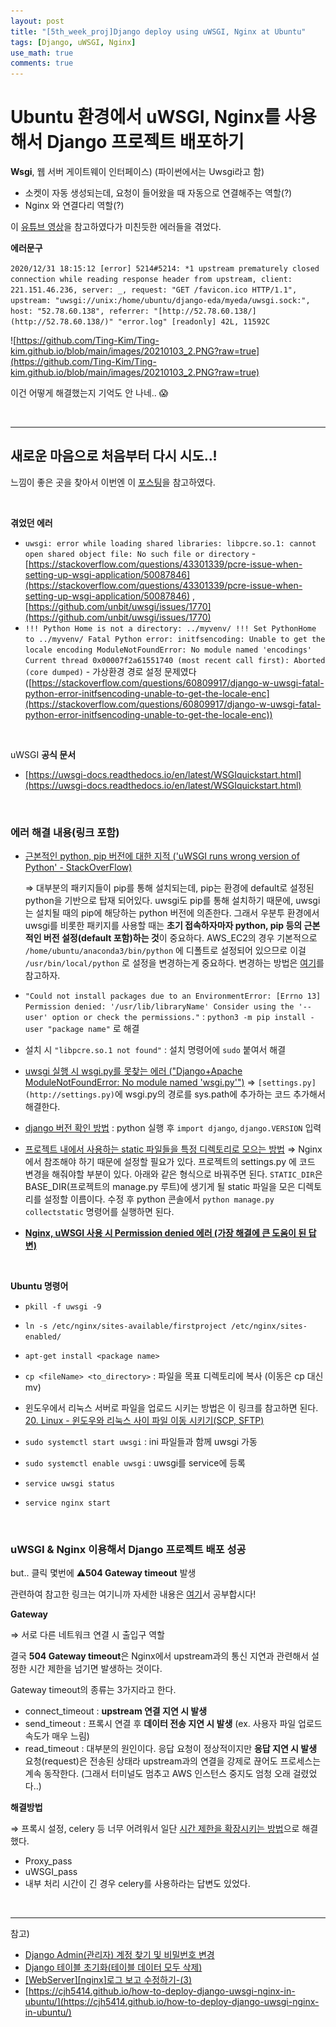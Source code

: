 ```yaml
---
layout: post
title: "[5th_week_proj]Django deploy using uWSGI, Nginx at Ubuntu"
tags: [Django, uWSGI, Nginx]
use_math: true
comments: true
---
```


# Ubuntu 환경에서 uWSGI, Nginx를 사용해서 Django 프로젝트 배포하기

**Wsgi**, 웹 서버 게이트웨이 인터페이스) (파이썬에서는 Uwsgi라고 함)

- 소켓이 자동 생성되는데, 요청이 들어왔을 때 자동으로 연결해주는 역할(?)
- Nginx 와 연결다리 역할(?)

이 [유튜브 영상](https://www.youtube.com/watch?v=oGQ1HteFYnQ)을 참고하였다가 미친듯한 에러들을 겪었다.

**에러문구**

`2020/12/31 18:15:12 [error] 5214#5214: *1 upstream prematurely closed connection while reading response header from upstream, client: 221.151.46.236, server: _, request: "GET /favicon.ico HTTP/1.1", upstream: "uwsgi://unix:/home/ubuntu/django-eda/myeda/uwsgi.sock:", host: "52.78.60.138", referrer: "[http://52.78.60.138/](http://52.78.60.138/)" "error.log" [readonly] 42L, 11592C`

![https://github.com/Ting-Kim/Ting-kim.github.io/blob/main/images/20210103_2.PNG?raw=true](https://github.com/Ting-Kim/Ting-kim.github.io/blob/main/images/20210103_2.PNG?raw=true)

이건 어떻게 해결했는지 기억도 안 나네.. 😱

<br>

---

## 새로운 마음으로 **처음부터 다시 시도..!**

느낌이 좋은 곳을 찾아서 이번엔 이 [포스팅](https://yuddomack.tistory.com/entry/처음부터-시작하는-EC2-python-설치?category=777812)을 참고하였다.

<br>

**겪었던 에러**

- `uwsgi: error while loading shared libraries: libpcre.so.1: cannot open shared object file: No such file or directory` - [https://stackoverflow.com/questions/43301339/pcre-issue-when-setting-up-wsgi-application/50087846](https://stackoverflow.com/questions/43301339/pcre-issue-when-setting-up-wsgi-application/50087846) , [https://github.com/unbit/uwsgi/issues/1770](https://github.com/unbit/uwsgi/issues/1770)
- `!!! Python Home is not a directory: ../myvenv/ !!! Set PythonHome to ../myvenv/ Fatal Python error: initfsencoding: Unable to get the locale encoding ModuleNotFoundError: No module named 'encodings' Current thread 0x00007f2a61551740 (most recent call first): Aborted (core dumped)` - 가상환경 경로 설정 문제였다 ([https://stackoverflow.com/questions/60809917/django-w-uwsgi-fatal-python-error-initfsencoding-unable-to-get-the-locale-enc](https://stackoverflow.com/questions/60809917/django-w-uwsgi-fatal-python-error-initfsencoding-unable-to-get-the-locale-enc))

<br>

uWSGI **공식 문서**

- [https://uwsgi-docs.readthedocs.io/en/latest/WSGIquickstart.html](https://uwsgi-docs.readthedocs.io/en/latest/WSGIquickstart.html)

<br>

### 에러 해결 내용(링크 포함)

- [근본적인 python, pip 버전에 대한 지적 ('uWSGI runs wrong version of Python' - StackOverFlow)](https://stackoverflow.com/questions/20531131/uwsgi-runs-wrong-version-of-python)

  ⇒ 대부분의 패키지들이 pip를 통해 설치되는데, pip는 환경에 default로 설정된 python을 기반으로 탑재 되어있다. uwsgi도 pip를 통해 설치하기 때문에, uwsgi는 설치될 때의 pip에 해당하는 python 버전에 의존한다. 그래서 우분투 환경에서 uwsgi를 비롯한 패키지를 사용할 때는 **초기 접속하자마자 python, pip 등의 근본적인 버전 설정(default 포함)하는 것**이 중요하다. AWS_EC2의 경우 기본적으로 `/home/ubuntu/anaconda3/bin/python` 에 디폴트로 설정되어 있으므로 이걸 `/usr/bin/local/python` 로 설정을 변경하는게 중요하다. 변경하는 방법은 [여기](https://www.notion.so/AWS-EC2-python-pip-default-80be1f872e544d91b0d2ca383d74e714)를 참고하자.

- `"Could not install packages due to an EnvironmentError: [Errno 13] Permission denied: '/usr/lib/libraryName' Consider using the '--user' option or check the permissions."` : `python3 -m pip install -user "package name"` 로 해결
- 설치 시 `"libpcre.so.1 not found"` : 설치 명령어에 `sudo` 붙여서 해결
- [uwsgi 실행 시 wsgi.py를 못찾는 에러 ("Django+Apache ModuleNotFoundError: No module named 'wsgi.py'")](https://stackoverflow.com/questions/42973991/djangoapache-modulenotfounderror-no-module-named-myproject/47256068#comment93487493_42981216)
  ⇒ `[settings.py](http://settings.py)`에 wsgi.py의 경로를 sys.path에 추가하는 코드 추가해서 해결한다.
- [django 버전 확인 방법](https://stackoverflow.com/questions/6468397/how-to-check-django-version) : python 실행 후 `import django`, `django.VERSION` 입력
- [프로젝트 내에서 사용하는 static 파일들을 특정 디렉토리로 모으는 방법](https://my-repo.tistory.com/24)
  ⇒ Nginx에서 참조해야 하기 때문에 설정할 필요가 있다. 프로젝트의 settings.py 에 코드 변경을 해줘야할 부분이 있다. 아래와 같은 형식으로 바꿔주면 된다. `STATIC_DIR`은 BASE_DIR(프로젝트의 manage.py 루트)에 생기게 될 static 파일을 모은 디렉토리를 설정할 이름이다. 수정 후 python 콘솔에서 `python manage.py collectstatic` 명령어를 실행하면 된다.
- [**Nginx, uWSGI 사용 시 Permission denied 에러 (가장 해결에 큰 도움이 된 답변)**](https://stackoverflow.com/questions/22071681/permission-denied-nginx-and-uwsgi-socket)

<br>

**Ubuntu 명령어**

- `pkill -f uwsgi -9`
- `ln -s /etc/nginx/sites-available/firstproject /etc/nginx/sites-enabled/`
- `apt-get install <package name>`
- `cp <fileName> <to_directory>` : 파일을 목표 디렉토리에 복사 (이동은 cp 대신 mv)
- 윈도우에서 리눅스 서버로 파일을 업로드 시키는 방법은 이 링크를 참고하면 된다.
  [20. Linux - 윈도우와 리눅스 사이 파일 이동 시키기(SCP, SFTP)](https://whitewing4139.tistory.com/105)

- `sudo systemctl start uwsgi` : ini 파일들과 함께 uwsgi 가동
- `sudo systemctl enable uwsgi` : uwsgi를 service에 등록
- `service uwsgi status`
- `service nginx start`

<br>

### uWSGI & Nginx 이용해서 Django 프로젝트 배포 성공

but.. 클릭 몇번에 ⚠**504 Gateway timeout** 발생

관련하여 참고한 링크는 여기니까 자세한 내용은 [여기](https://blog.lael.be/post/9251)서 공부합시다!

**Gateway**

⇒ 서로 다른 네트워크 연결 시 출입구 역할

결국 **504 Gateway timeout**은 Nginx에서 upstream과의 통신 지연과 관련해서 설정한 시간 제한을 넘기면 발생하는 것이다.

Gateway timeout의 종류는 3가지라고 한다.

- connect_timeout : **upstream 연결 지연 시 발생**
- send_timeout : 프록시 연결 후 **데이터 전송 지연 시 발생** (ex. 사용자 파일 업로드 속도가 매우 느림)
- read_timeout : 대부분의 원인이다. 응답 요청이 정상적이지만 **응답 지연 시 발생**
  요청(request)은 전송된 상태라 upstream과의 연결을 강제로 끊어도 프로세스는 계속 동작한다. (그래서 터미널도 멈추고 AWS 인스턴스 중지도 엄청 오래 걸렸었다..)

**해결방법**

⇒ 프록시 설정, celery 등 너무 어려워서 일단 [시간 제한을 확장시키는 방법](https://stackoverflow.com/questions/32816975/504-gateway-time-out-uwsgi-nginx-django-application)으로 해결했다.

- Proxy_pass
- uWSGI_pass
- 내부 처리 시간이 긴 경우 celery를 사용하라는 답변도 있었다.

<br>

---

참고)

- [Django Admin(관리자) 계정 찾기 및 비밀번호 변경](https://kitle.xyz/post/58/)
- [Django 테이블 초기화(테이블 데이터 모두 삭제)](https://ohdowon064.tistory.com/316)
- [[WebServer][nginx]로그 보고 수정하기-(3)](https://kamang-it.tistory.com/entry/WebServernginx로그들-보기)
- [https://cjh5414.github.io/how-to-deploy-django-uwsgi-nginx-in-ubuntu/](https://cjh5414.github.io/how-to-deploy-django-uwsgi-nginx-in-ubuntu/)
